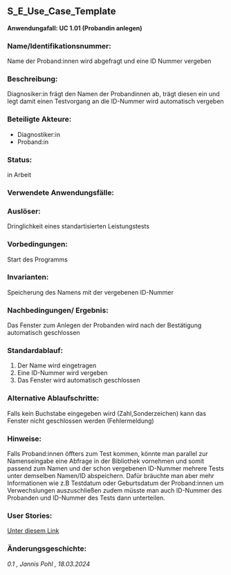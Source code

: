 ## S_E_Use_Case_Template
**Anwendungafall: UC 1.01 (Probandin anlegen)**

### Name/Identifikationsnummer:
Name der Proband:innen wird abgefragt und eine ID Nummer vergeben
### Beschreibung:
Diagnosiker:in frägt den Namen der Probandinnen ab, trägt diesen ein und legt damit einen Testvorgang an die ID-Nummer wird automatisch vergeben 
### Beteiligte Akteure:
- Diagnostiker:in 
- Proband:in 

### Status:
in Arbeit
### Verwendete Anwendungsfälle:

### Auslöser:
Dringlichkeit eines standartisierten Leistungstests
### Vorbedingungen:
Start des Programms
### Invarianten:
Speicherung des Namens mit der vergebenen ID-Nummer
### Nachbedingungen/ Ergebnis:
Das Fenster zum Anlegen der Probanden wird nach der Bestätigung automatisch geschlossen
### Standardablauf:
1. Der Name wird eingetragen
2. Eine ID-Nummer wird vergeben 
3. Das Fenster wird automatisch geschlossen
### Alternative Ablaufschritte:
Falls kein Buchstabe eingegeben wird (Zahl,Sonderzeichen) kann das Fenster nicht geschlossen werden (Fehlermeldung)
### Hinweise:
Falls Proband:innen öffters zum Test kommen, könnte man parallel zur Namenseingabe eine Abfrage in der Bibliothek vornehmen und somit passend zum Namen und der schon vergebenen ID-Nummer mehrere Tests unter demselben Namen/ID abspeichern. Dafür bräuchte man aber mehr Informationen wie z.B Testdatum oder Geburtsdatum der Proband:innen um Verwechslungen auszuschließen zudem müsste man auch ID-Nummer des Probanden und ID-Nummer des Tests dann unterteilen. 
### User Stories:
[Unter diesem Link](https://github.com/users/jannis-chr/projects/3/views/1)
### Änderungsgeschichte:
*0.1 , Jannis Pohl , 18.03.2024*
